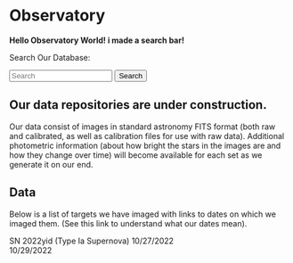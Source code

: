 # Observatory

**Hello Observatory World! i made a search bar!**

Search Our Database:

<form method="POST" action="{{ url_for('search') }}">
    <input type="text" name="search_query" placeholder="Search">
    <button type="submit">Search</button>
</form>  

## Our data repositories are under construction.

Our data consist of images in standard astronomy FITS format (both raw and calibrated, as well as calibration files for use with raw data).  Additional photometric information  (about how bright the stars in the images are and how they change over time) will become available for each set as we generate it on our end.  

## Data  

Below is a list of targets we have imaged with links to dates on which we imaged them.  (See this link to understand what our dates mean).

SN 2022yid (Type Ia Supernova)
   10/27/2022  
   10/29/2022  
